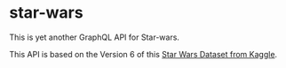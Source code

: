# star-wars

This is yet another GraphQL API for Star-wars.

This API is based on the Version 6 of this [Star Wars Dataset from Kaggle](https://www.kaggle.com/jsphyg/star-wars).

